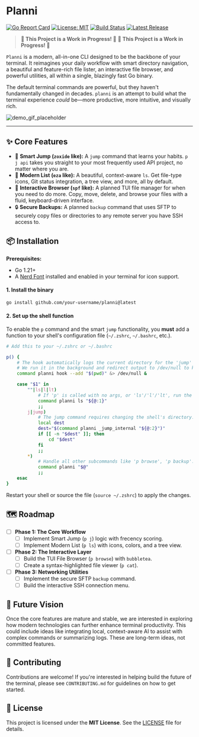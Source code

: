 # Planni

[![Go Report Card](https://goreportcard.com/badge/github.com/TreGalloway/planni)](https://goreportcard.com/report/github.com/TreGalloway/planni)
[![License: MIT](https://img.shields.io/badge/License-MIT-yellow.svg)](https://opensource.org/licenses/MIT)
[![Build Status](https://img.shields.io/github/actions/workflow/status/TreGalloway/planni/go.yml?branch=main)](https://github.com/TreGalloway/planni/actions)
[![Latest Release](https://img.shields.io/github/v/release/TreGalloway/planni)](https://github.com/TreGalloway/planni/releases)

> **🚧 This Project is a Work in Progress! 🚧**
> **🚧 This Project is a Work in Progress! 🚧**

`Planni` is a modern, all-in-one CLI designed to be the backbone of your terminal. It reimagines your daily workflow with smart directory navigation, a beautiful and feature-rich file lister, an interactive file browser, and powerful utilities, all within a single, blazingly fast Go binary.

The default terminal commands are powerful, but they haven't fundamentally changed in decades. `planni` is an attempt to build what the terminal experience *could* be—more productive, more intuitive, and visually rich.

<!-- TODO: Record a GIF demonstrating the 'p j ...' -> 'p' workflow and add it here! -->
![demo_gif_placeholder](https://user-images.githubusercontent.com/12345/placeholder.gif)

---

## ✨ Core Features

*   🧠 **Smart Jump (`zoxide` like):** A `jump` command that learns your habits. `p j api` takes you straight to your most frequently used API project, no matter where you are.
*   🚀 **Modern List (`eza` like):** A beautiful, context-aware `ls`. Get file-type icons, Git status integration, a tree view, and more, all by default.
*   📁 **Interactive Browser (`spf` like):** A planned TUI file manager for when you need to do more. Copy, move, delete, and browse your files with a fluid, keyboard-driven interface.
*   🔒 **Secure Backups:** A planned `backup` command that uses SFTP to securely copy files or directories to any remote server you have SSH access to.

## 📦 Installation

**Prerequisites:**
*   Go 1.21+
*   A [Nerd Font](https://www.nerdfonts.com/) installed and enabled in your terminal for icon support.

#### 1. Install the binary

```bash
go install github.com/your-username/planni@latest
```

#### 2. Set up the shell function

To enable the `p` command and the smart `jump` functionality, you **must** add a function to your shell's configuration file (`~/.zshrc`, `~/.bashrc`, etc.).

```bash
# Add this to your ~/.zshrc or ~/.bashrc

p() {
    # The hook automatically logs the current directory for the 'jump' logic.
    # We run it in the background and redirect output to /dev/null to keep the prompt clean.
    command planni hook --add "$(pwd)" &> /dev/null &

    case "$1" in
        ""|ls|l|lt)
            # If 'p' is called with no args, or 'ls'/'l'/'lt', run the list command.
            command planni ls "${@:1}" 
            ;;
        j|jump)
            # The jump command requires changing the shell's directory.
            local dest
            dest="$(command planni _jump_internal "${@:2}")"
            if [[ -n "$dest" ]]; then
                cd "$dest"
            fi
            ;;
        *)
            # Handle all other subcommands like 'p browse', 'p backup'.
            command planni "$@"
            ;;
    esac
}
```

Restart your shell or source the file (`source ~/.zshrc`) to apply the changes.

## 🗺️ Roadmap

- [ ] **Phase 1: The Core Workflow**
    - [ ] Implement Smart Jump (`p j`) logic with frecency scoring.
    - [ ] Implement Modern List (`p ls`) with icons, colors, and a tree view.
- [ ] **Phase 2: The Interactive Layer**
    - [ ] Build the TUI File Browser (`p browse`) with `bubbletea`.
    - [ ] Create a syntax-highlighted file viewer (`p cat`).
- [ ] **Phase 3: Networking Utilities**
    - [ ] Implement the secure SFTP `backup` command.
    - [ ] Build the interactive SSH connection menu.

## 🔭 Future Vision

Once the core features are mature and stable, we are interested in exploring how modern technologies can further enhance terminal productivity. This could include ideas like integrating local, context-aware AI to assist with complex commands or summarizing logs. These are long-term ideas, not committed features.

## 🙌 Contributing

Contributions are welcome! If you're interested in helping build the future of the terminal, please see `CONTRIBUTING.md` for guidelines on how to get started.

## 📜 License

This project is licensed under the **MIT License**. See the [LICENSE](LICENSE) file for details.
